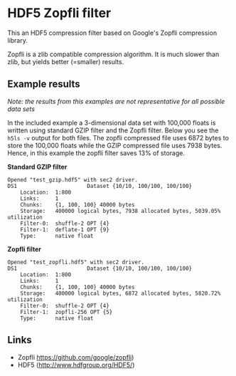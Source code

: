 HDF5 Zopfli filter 
===================

This an HDF5 compression filter based on Google's Zopfli compression library.

Zopfli is a zlib compatible compression algorithm. It is much slower than zlib, but yields better (=smaller) results.

Example results
----------------

*Note: the results from this examples are not representative for all possible data sets*

In the included example a 3-dimensional data set with 100,000 floats is written using standard GZIP filter and the Zopfli filter. Below you see the `h5ls -v` output for both files. The zopfli compressed file uses 6872 bytes to store the 100,000 floats while the GZIP compressed file uses 7938 bytes. 
Hence, in this example the zopfli filter saves 13% of storage.

**Standard GZIP filter**

    Opened "test_gzip.hdf5" with sec2 driver.
    DS1                      Dataset {10/10, 100/100, 100/100}
        Location:  1:800
        Links:     1
        Chunks:    {1, 100, 100} 40000 bytes
        Storage:   400000 logical bytes, 7938 allocated bytes, 5039.05% utilization
        Filter-0:  shuffle-2 OPT {4}
        Filter-1:  deflate-1 OPT {9}
        Type:      native float

**Zopfli filter**

    Opened "test_zopfli.hdf5" with sec2 driver.
    DS1                      Dataset {10/10, 100/100, 100/100}
        Location:  1:800
        Links:     1
        Chunks:    {1, 100, 100} 40000 bytes
        Storage:   400000 logical bytes, 6872 allocated bytes, 5820.72% utilization
        Filter-0:  shuffle-2 OPT {4}
        Filter-1:  zopfli-256 OPT {5}
        Type:      native float


Links
------
 * Zopfli https://github.com/google/zopfli)
 * HDF5 (http://www.hdfgroup.org/HDF5/)
